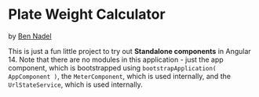 
# Plate Weight Calculator

by [Ben Nadel][ben-nadel]

This is just a fun little project to try out **Standalone components** in Angular 14. Note that there are no modules in this application - just the app component, which is bootstrapped using `bootstrapApplication( AppComponent )`, the `MeterComponent`, which is used internally, and the `UrlStateService`, which is used internally.


[ben-nadel]: https://www.bennadel.com/
